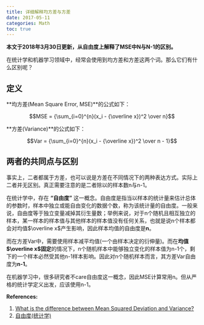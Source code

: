 ```yaml
---
title: 详细解释均方差与方差
date: 2017-05-11
categories: Math
toc: true
---
```


**本文于2018年3月30日更新，从自由度上解释了MSE中N与N-1的区别。**

在统计学和机器学习领域中，经常会使用到均方差和方差这两个词。那么它们有什么区别呢？

## 定义

**均方差(Mean Square Error, MSE)**的公式如下：

$$MSE = {\sum_{i=0}^{n}(x_i - {\overline x})^2 \over n}$$

**方差(Variance)**的公式如下：

$$Var = {\sum_{i=0}^{n}(x_i - {\overline x})^2 \over n - 1}$$

## 两者的共同点与区别

事实上，二者都属于方差，也可以说是方差在不同情况下的两种表达方式。实际上二者并无区别。真正需要注意的是二者除以的样本数n与n-1。

在统计学中，存在 **“自由度”** 这一概念。自由度是指当以样本的统计量来估计总体的参数时，样本中独立或能自由变化的数据个数，称为该统计量的自由度。一般来说，自由度等于独立变量减掉其衍生量数；举例来说，对于n个随机且相互独立的样本，某一样本的样本值与其他样本的样本值没有任何关系，也就是说n个样本都会对均值$\overline x$产生影响，因此样本均值的自由度是**n**。

而在方差Var中，需要使用样本减平均值(一个由样本决定的衍伸量)。而在**均值$\overline x$固定**的情况下，n个随机样本中能够独立变化的样本值为n-1个，剩下的一个样本必然受其他n-1样本影响。因此对n个随机样本而言，其方差Var自由度为**n-1**。

在机器学习中，很多研究者不care自由度这一概念，因此MSE计算常用n。但从严格的统计学定义出发，应该使用n-1。

**References:**
1. [What is the difference between Mean Squared Deviation and Variance?](https://stats.stackexchange.com/questions/239379/what-is-the-difference-between-mean-squared-deviation-and-variance)
2. [自由度(统计学)](https://zh.wikipedia.org/wiki/%E8%87%AA%E7%94%B1%E5%BA%A6_(%E7%BB%9F%E8%AE%A1%E5%AD%A6))